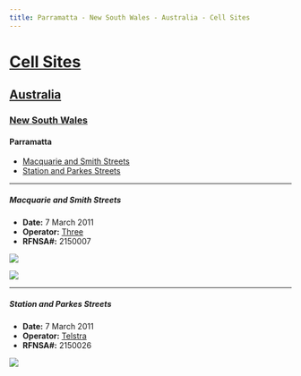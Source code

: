 ```yaml
---
title: Parramatta - New South Wales - Australia - Cell Sites
---
```


# [Cell Sites](../../)

## [Australia](../)

### [New South Wales](./)

#### Parramatta

* [Macquarie and Smith Streets](#macquarie-and-smith-streets)
* [Station and Parkes Streets](#station-and-parkes-streets)

---

##### Macquarie and Smith Streets

* **Date:** 7 March 2011
* **Operator:** [Three](https://en.wikipedia.org/wiki/Hutchison_3G#Australia)
* **RFNSA#:** 2150007

![](https://f001.backblazeb2.com/file/CellSites/AU/NSW/20110307-210813.jpg)

![](https://f001.backblazeb2.com/file/CellSites/AU/NSW/20110307-210819.jpg)

---

##### Station and Parkes Streets

* **Date:** 7 March 2011
* **Operator:** [Telstra](https://en.wikipedia.org/wiki/Telstra)
* **RFNSA#:** 2150026

![](https://f001.backblazeb2.com/file/CellSites/AU/NSW/20110307-210958.jpg)
